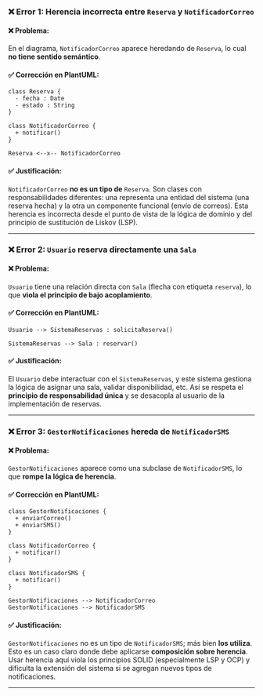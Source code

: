 

### ❌ **Error 1: Herencia incorrecta entre `Reserva` y `NotificadorCorreo`**

#### ❌ Problema:

En el diagrama, `NotificadorCorreo` aparece heredando de `Reserva`, lo cual **no tiene sentido semántico**.

#### ✅ Corrección en PlantUML:

```plantuml
class Reserva {
  - fecha : Date
  - estado : String
}

class NotificadorCorreo {
  + notificar()
}

Reserva <--x-- NotificadorCorreo
```

#### ✅ Justificación:

`NotificadorCorreo` **no es un tipo de** `Reserva`. Son clases con responsabilidades diferentes: una representa una entidad del sistema (una reserva hecha) y la otra un componente funcional (envío de correos). Esta herencia es incorrecta desde el punto de vista de la lógica de dominio y del principio de sustitución de Liskov (LSP).

---

### ❌ **Error 2: `Usuario` reserva directamente una `Sala`**

#### ❌ Problema:

`Usuario` tiene una relación directa con `Sala` (flecha con etiqueta `reserva`), lo que **viola el principio de bajo acoplamiento**.

#### ✅ Corrección en PlantUML:

```plantuml
Usuario --> SistemaReservas : solicitaReserva()

SistemaReservas --> Sala : reservar()
```

#### ✅ Justificación:

El `Usuario` debe interactuar con el `SistemaReservas`, y este sistema gestiona la lógica de asignar una sala, validar disponibilidad, etc. Así se respeta el **principio de responsabilidad única** y se desacopla al usuario de la implementación de reservas.

---

### ❌ **Error 3: `GestorNotificaciones` hereda de `NotificadorSMS`**

#### ❌ Problema:

`GestorNotificaciones` aparece como una subclase de `NotificadorSMS`, lo que **rompe la lógica de herencia**.

#### ✅ Corrección en PlantUML:

```plantuml
class GestorNotificaciones {
  + enviarCorreo()
  + enviarSMS()
}

class NotificadorCorreo {
  + notificar()
}

class NotificadorSMS {
  + notificar()
}

GestorNotificaciones --> NotificadorCorreo
GestorNotificaciones --> NotificadorSMS
```

#### ✅ Justificación:

`GestorNotificaciones` no es un tipo de `NotificadorSMS`; más bien **los utiliza**. Esto es un caso claro donde debe aplicarse **composición sobre herencia**. Usar herencia aquí viola los principios SOLID (especialmente LSP y OCP) y dificulta la extensión del sistema si se agregan nuevos tipos de notificaciones.

---
